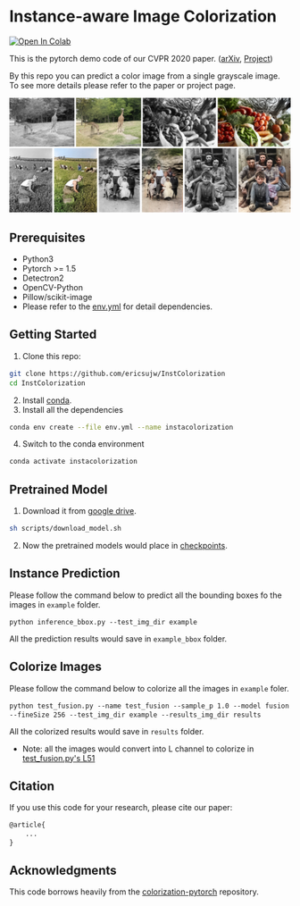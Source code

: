 # Instance-aware Image Colorization
[![Open In Colab](https://colab.research.google.com/assets/colab-badge.svg)](https://colab.research.google.com/github/ericsujw/InstColorization/blob/master/InstColorization.ipynb)

This is the pytorch demo code of our CVPR 2020 paper. ([arXiv](https://arxiv.org/abs/2005.10825), [Project](https://ericsujw.github.io/InstColorization/))

By this repo you can predict a color image from a single grayscale image. To see more details please refer to the paper or project page.

<img src='imgs/teaser.png' width=1000>

## Prerequisites
* Python3
* Pytorch >= 1.5
* Detectron2
* OpenCV-Python
* Pillow/scikit-image
* Please refer to the [env.yml](env.yml) for detail dependencies.

## Getting Started
1. Clone this repo:
```sh
git clone https://github.com/ericsujw/InstColorization
cd InstColorization
```
2. Install [conda](https://www.anaconda.com/).
3. Install all the dependencies
```sh
conda env create --file env.yml --name instacolorization
```
4. Switch to the conda environment
```sh
conda activate instacolorization
```

## Pretrained Model
1. Download it from [google drive](https://drive.google.com/open?id=1Xb-DKAA9ibCVLqm8teKd1MWk6imjwTBh).
```sh
sh scripts/download_model.sh
```
2. Now the pretrained models would place in [checkpoints](checkpoints).

## Instance Prediction
Please follow the command below to predict all the bounding boxes fo the images in `example` folder.
```
python inference_bbox.py --test_img_dir example
```
All the prediction results would save in `example_bbox` folder.

## Colorize Images
Please follow the command below to colorize all the images in `example` foler.
```
python test_fusion.py --name test_fusion --sample_p 1.0 --model fusion --fineSize 256 --test_img_dir example --results_img_dir results
```
All the colorized results would save in `results` folder.

* Note: all the images would convert into L channel to colorize in [test_fusion.py's L51](test_fusion.py#L51)

## Citation
If you use this code for your research, please cite our paper:
```
@article{
    ...
}
```

## Acknowledgments
This code borrows heavily from the [colorization-pytorch](https://github.com/richzhang/colorization-pytorch) repository.